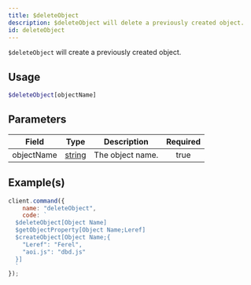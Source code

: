 ```yaml
---
title: $deleteObject
description: $deleteObject will delete a previously created object.
id: deleteObject
---
```


`$deleteObject` will create a previously created object.

## Usage

```php
$deleteObject[objectName]
```

## Parameters

| Field      | Type                                                                                              | Description      | Required |
| ---------- | ------------------------------------------------------------------------------------------------- | ---------------- | :------: |
| objectName | [string](https://developer.mozilla.org/en-US/docs/Web/JavaScript/Reference/Global_Objects/String) | The object name. |   true   |

## Example(s)

```javascript
client.command({
    name: "deleteObject",
    code: `
  $deleteObject[Object Name]
  $getObjectProperty[Object Name;Leref]
  $createObject[Object Name;{
    "Leref": "Ferel",
    "aoi.js": "dbd.js"
  }]
  `
});
```
